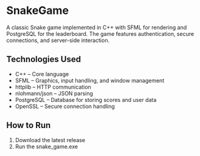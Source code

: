# SnakeGame
A classic Snake game implemented in C++ with SFML for rendering and PostgreSQL for the leaderboard. The game features authentication, secure connections, and server-side interaction.

## Technologies Used
- C++ – Core language<br>
- SFML – Graphics, input handling, and window management<br>
- httplib – HTTP communication<br>
- nlohmann/json – JSON parsing<br>
- PostgreSQL – Database for storing scores and user data<br>
- OpenSSL – Secure connection handling<br>

## How to Run
1. Download the latest release<br>
2. Run the snake_game.exe<br>
